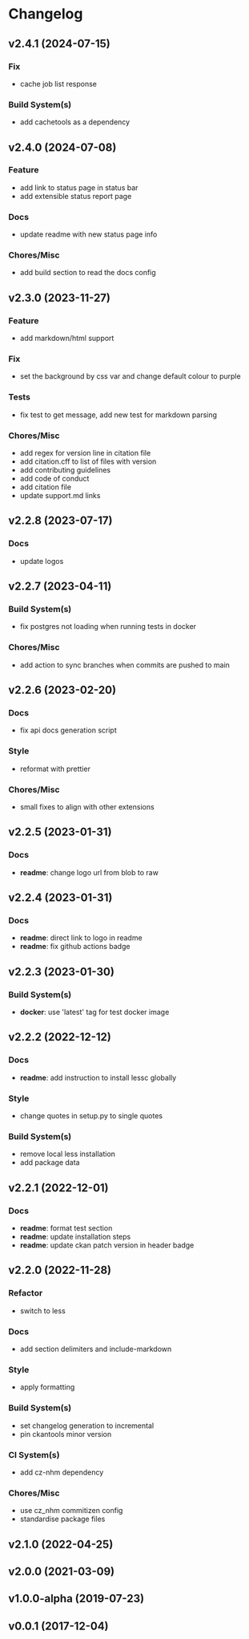 # Changelog

## v2.4.1 (2024-07-15)

### Fix

- cache job list response

### Build System(s)

- add cachetools as a dependency

## v2.4.0 (2024-07-08)

### Feature

- add link to status page in status bar
- add extensible status report page

### Docs

- update readme with new status page info

### Chores/Misc

- add build section to read the docs config

## v2.3.0 (2023-11-27)

### Feature

- add markdown/html support

### Fix

- set the background by css var and change default colour to purple

### Tests

- fix test to get message, add new test for markdown parsing

### Chores/Misc

- add regex for version line in citation file
- add citation.cff to list of files with version
- add contributing guidelines
- add code of conduct
- add citation file
- update support.md links

## v2.2.8 (2023-07-17)

### Docs

- update logos

## v2.2.7 (2023-04-11)

### Build System(s)

- fix postgres not loading when running tests in docker

### Chores/Misc

- add action to sync branches when commits are pushed to main

## v2.2.6 (2023-02-20)

### Docs

- fix api docs generation script

### Style

- reformat with prettier

### Chores/Misc

- small fixes to align with other extensions

## v2.2.5 (2023-01-31)

### Docs

- **readme**: change logo url from blob to raw

## v2.2.4 (2023-01-31)

### Docs

- **readme**: direct link to logo in readme
- **readme**: fix github actions badge

## v2.2.3 (2023-01-30)

### Build System(s)

- **docker**: use 'latest' tag for test docker image

## v2.2.2 (2022-12-12)

### Docs

- **readme**: add instruction to install lessc globally

### Style

- change quotes in setup.py to single quotes

### Build System(s)

- remove local less installation
- add package data

## v2.2.1 (2022-12-01)

### Docs

- **readme**: format test section
- **readme**: update installation steps
- **readme**: update ckan patch version in header badge

## v2.2.0 (2022-11-28)

### Refactor

- switch to less

### Docs

- add section delimiters and include-markdown

### Style

- apply formatting

### Build System(s)

- set changelog generation to incremental
- pin ckantools minor version

### CI System(s)

- add cz-nhm dependency

### Chores/Misc

- use cz_nhm commitizen config
- standardise package files

## v2.1.0 (2022-04-25)

## v2.0.0 (2021-03-09)

## v1.0.0-alpha (2019-07-23)

## v0.0.1 (2017-12-04)
